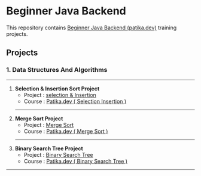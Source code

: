 # **Beginner Java Backend**

This repository contains [Beginner Java Backend (patika.dev)](https://app.patika.dev/paths/baslangic-seviye-java-ile-backend-web-development-patikasi) training projects. 

## **Projects**
### 1. Data Structures And Algorithms
***
1. **Selection & Insertion Sort Project**
    - Project : [selection & Insertion ](https://github.com/mcancankaya/BeginnerJavaBackend/blob/master/dataStructuresProjects/selectionInsertionSortProject.md)
    - Course : [Patika.dev ( Selection Insertion )](https://app.patika.dev/courses/veri-yapilari-ve-algoritmalar/insertion-sort-proje)
    ***
2. **Merge Sort Project**
    - Project : [Merge Sort](https://github.com/mcancankaya/BeginnerJavaBackend/blob/master/dataStructuresProjects/mergesSortProject.md)
    - Course : [Patika.dev ( Merge Sort )](https://app.patika.dev/courses/veri-yapilari-ve-algoritmalar/merge-sort-proje) 
    ***
3. **Binary Search Tree Project**
    - Project : [Binary Search Tree](https://github.com/mcancankaya/BeginnerJavaBackend/blob/master/dataStructuresProjects/binarySearchTreeProject.md)
    - Course : [Patika.dev ( Binary Search Tree )](https://app.patika.dev/courses/veri-yapilari-ve-algoritmalar/binary-search-tree-proje)
 
 ***